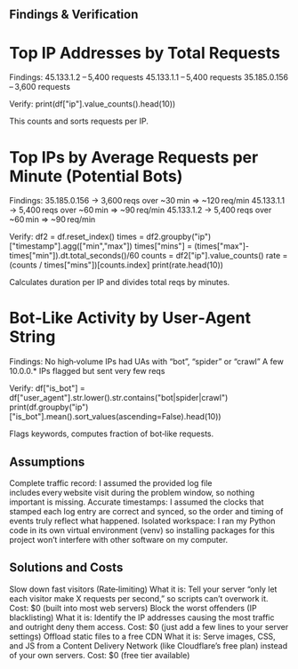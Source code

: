 ## Findings & Verification
# Top IP Addresses by Total Requests

Findings:
45.133.1.2 – 5,400 requests
45.133.1.1 – 5,400 requests
35.185.0.156 – 3,600 requests

Verify:
print(df["ip"].value_counts().head(10))

This counts and sorts requests per IP.

# Top IPs by Average Requests per Minute (Potential Bots)

Findings:
35.185.0.156 → 3,600 reqs over ~30 min ⇒ ~120 req/min
45.133.1.1 → 5,400 reqs over ~60 min ⇒ ~90 req/min
45.133.1.2 → 5,400 reqs over ~60 min ⇒ ~90 req/min

Verify:
df2 = df.reset_index()
times = df2.groupby("ip")["timestamp"].agg(["min","max"])
times["mins"] = (times["max"]-times["min"]).dt.total_seconds()/60
counts = df2["ip"].value_counts()
rate = (counts / times["mins"])[counts.index]
print(rate.head(10))

Calculates duration per IP and divides total reqs by minutes.


# Bot‑Like Activity by User‑Agent String

Findings:
No high‑volume IPs had UAs with “bot”, “spider” or “crawl”
A few 10.0.0.* IPs flagged but sent very few reqs

Verify:
df["is_bot"] = df["user_agent"].str.lower().str.contains("bot|spider|crawl")
print(df.groupby("ip")["is_bot"].mean().sort_values(ascending=False).head(10))

Flags keywords, computes fraction of bot‑like requests.

## Assumptions
Complete traffic record: I assumed the provided log file includes every website visit during the problem window, so nothing important is missing.
Accurate timestamps: I assumed the clocks that stamped each log entry are correct and synced, so the order and timing of events truly reflect what happened.
Isolated workspace: I ran my Python code in its own virtual environment (venv) so installing packages for this project won’t interfere with other software on my computer.

## Solutions and Costs
Slow down fast visitors (Rate‑limiting)
What it is: Tell your server “only let each visitor make X requests per second,” so scripts can’t overwork it.
Cost: $0 (built into most web servers)
Block the worst offenders (IP blacklisting)
What it is: Identify the IP addresses causing the most traffic and outright deny them access.
Cost: $0 (just add a few lines to your server settings)
Offload static files to a free CDN
What it is: Serve images, CSS, and JS from a Content Delivery Network (like Cloudflare’s free plan) instead of your own servers.
Cost: $0 (free tier available)